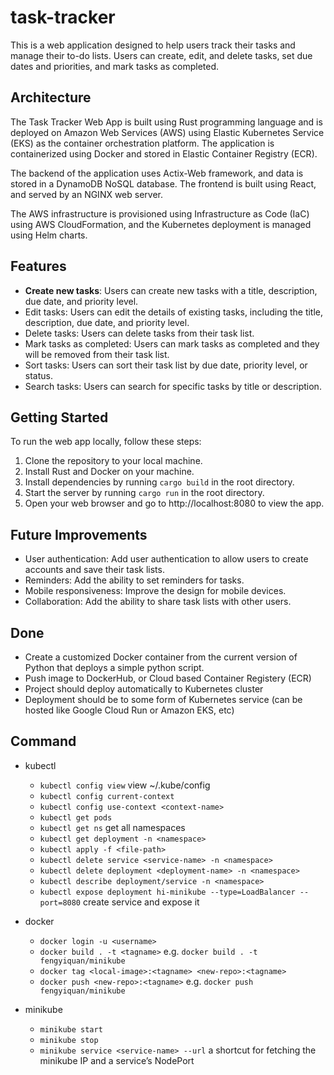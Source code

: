 # task-tracker

This is a web application designed to help users track their tasks and manage their to-do lists. Users can create, edit, and delete tasks, set due dates and priorities, and mark tasks as completed.

## Architecture

The Task Tracker Web App is built using Rust programming language and is deployed on Amazon Web Services (AWS) using Elastic Kubernetes Service (EKS) as the container orchestration platform. The application is containerized using Docker and stored in Elastic Container Registry (ECR).

The backend of the application uses Actix-Web framework, and data is stored in a DynamoDB NoSQL database. The frontend is built using React, and served by an NGINX web server.

The AWS infrastructure is provisioned using Infrastructure as Code (IaC) using AWS CloudFormation, and the Kubernetes deployment is managed using Helm charts.

## Features

- **Create new tasks**: Users can create new tasks with a title, description, due date, and priority level.
- Edit tasks: Users can edit the details of existing tasks, including the title, description, due date, and priority level.
- Delete tasks: Users can delete tasks from their task list.
- Mark tasks as completed: Users can mark tasks as completed and they will be removed from their task list.
- Sort tasks: Users can sort their task list by due date, priority level, or status.
- Search tasks: Users can search for specific tasks by title or description.

## Getting Started

To run the web app locally, follow these steps:

1. Clone the repository to your local machine.
2. Install Rust and Docker on your machine.
3. Install dependencies by running `cargo build` in the root directory.
4. Start the server by running `cargo run` in the root directory.
5. Open your web browser and go to http://localhost:8080 to view the app.

## Future Improvements

- User authentication: Add user authentication to allow users to create accounts and save their task lists.
- Reminders: Add the ability to set reminders for tasks.
- Mobile responsiveness: Improve the design for mobile devices.
- Collaboration: Add the ability to share task lists with other users.

## Done

- Create a customized Docker container from the current version of Python that deploys a simple python script.
- Push image to DockerHub, or Cloud based Container Registery (ECR)
- Project should deploy automatically to Kubernetes cluster
- Deployment should be to some form of Kubernetes service (can be hosted like Google Cloud Run or Amazon EKS, etc)

## Command
- kubectl
  - `kubectl config view` view ~/.kube/config
  - `kubectl config current-context`
  - `kubectl config use-context <context-name>`
  - `kubectl get pods`
  - `kubectl get ns` get all namespaces
  - `kubectl get deployment -n <namespace>`
  - `kubectl apply -f <file-path>`
  - `kubectl delete service <service-name> -n <namespace>`
  - `kubectl delete deployment <deployment-name> -n <namespace>`
  - `kubectl describe deployment/service -n <namespace>`
  - `kubectl expose deployment hi-minikube --type=LoadBalancer --port=8080` create service and expose it

- docker
  - `docker login -u <username>`
  - `docker build . -t <tagname>` e.g. `docker build . -t fengyiquan/minikube`
  - `docker tag <local-image>:<tagname> <new-repo>:<tagname>`
  - `docker push <new-repo>:<tagname>` e.g. `docker push fengyiquan/minikube`

- minikube
  - `minikube start`
  - `minikube stop`
  - `minikube service <service-name> --url` a shortcut for fetching the minikube IP and a service’s NodePort
  
  
